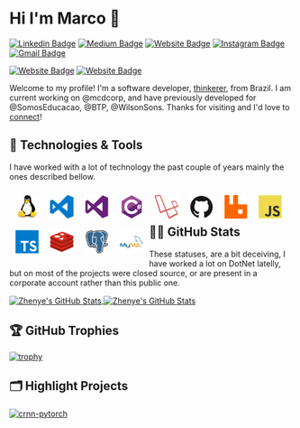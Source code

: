 # Hi I'm Marco 👋

[![Linkedin Badge](https://img.shields.io/badge/-marcoaslima-blue?style=flat&logo=Linkedin&logoColor=white&link=https://www.linkedin.com/in/marcoaslima/)](https://www.linkedin.com/in/marcoaslima/)
[![Medium Badge](https://img.shields.io/badge/-@marcoaslima-181616?style=flat&labelColor=000000&logo=Medium&link=https://medium.com/@marcoaslima)](https://medium.com/@marcoaslima)
[![Website Badge](https://img.shields.io/badge/-marcoaslima.com-7AB900?style=flat&logo=Google-Chrome&logoColor=white&link=https://marcoaslima.com)](https://marcoaslima.com)
[![Instagram Badge](https://img.shields.io/badge/-@marcoaslima-purple?style=flat&logo=instagram&logoColor=white&link=https://instagram.com/marcoaslima/)](https://instagram.com/marcoaslima)
[![Gmail Badge](https://img.shields.io/badge/-marcoaslima-c14438?style=flat&logo=Gmail&logoColor=white&link=mailto:marco@proxfield.com)](mailto:marco@proxfield.com)

[![Website Badge](https://img.shields.io/badge/-proxfield.com-000000?style=flat&logo=Google-Chrome&logoColor=white&link=https://proxfield.com)](https://proxfield.com)
[![Website Badge](https://img.shields.io/badge/-proxfield-000000?style=flat&logo=Github&logoColor=white&link=https://https://github.com/proxfield)](https://github.com/proxfield)

Welcome to my profile! I'm a software developer,  [thinkerer](https://github.com/proxfield), from Brazil. I am current working on @mcdcorp, and have previously developed for @SomosEducacao, @BTP, @WilsonSons. Thanks for visiting and I'd love to [connect](https://www.linkedin.com/in/marcoaslima/)!

## 🔧 Technologies & Tools

I have worked with a lot of technology the past couple of years mainly the ones described bellow.

<img align="left" src="assets/linux.svg" alt="linux" height="42px" style="max-width: 42px; padding: 10px;"/>

<img align="left" src="assets/visual-studio-code.svg" alt="visual-studio-code" height="42px" style="max-width: 42px; padding: 10px;"/>

<img align="left" src="assets/visualstudio.svg" alt="visualstudio" height="42px" style="max-width: 42px; padding: 10px;"/>

<img align="left" src="assets/csharp.svg" alt="csharp" height="42px" style="max-width: 42px; padding: 10px;"/>

<img align="left" src="assets/laravel.svg" alt="laravel" height="42px" style="max-width: 42px; padding: 10px;"/>

<img align="left" src="assets/github.svg" alt="github" height="42px" style="max-width: 42px; padding: 10px;"/>

<img align="left" src="assets/rabbitmq.svg" alt="rabbitmq" height="42px" style="max-width: 42px; padding: 10px;"/>

<img align="left" src="assets/javascript.svg" alt="javascript" height="42px" style="max-width: 42px; padding: 10px;"/>

<img align="left" src="assets/typescript.svg" alt="typescript" height="42px" style="max-width: 42px; padding: 10px;"/>

<img align="left" src="assets/redis.svg" alt="redis" height="42px" style="max-width: 42px; padding: 10px;"/>

<img align="left" src="assets/postgresql.svg" alt="postgresql" height="42px" style="max-width: 42px; padding: 10px;"/>

<img align="left" src="assets/mysql.svg" alt="postgresql" height="42px" style="max-width: 42px; padding: 10px;"/>

<br>
<br>

 ## 👨‍💻 GitHub Stats

These statuses, are a bit deceiving, I have worked a lot on DotNet latelly, but on most of the projects were closed source, or are present in a corporate account rather than this public one.

<a href="https://github.com/marcoaslima/marcoaslima">
  <img align="center" src="https://github-readme-stats.vercel.app/api/top-langs/?username=marcoaslima&hide=c%2B%2B,c,matlab,assembly&title_color=6aa6f8&text_color=8a919a&icon_color=6aa6f8&bg_color=22272e" alt="Zhenye's GitHub Stats" />
</a>

<a href="https://github.com/marcoaslima/marcoaslima">
  <img align="center" src="https://github-readme-stats.vercel.app/api?username=marcoaslima&show_icons=true&line_height=27&count_private=true&title_color=6aa6f8&text_color=8a919a&icon_color=6aa6f8&bg_color=22272e" alt="Zhenye's GitHub Stats" />
</a> 

## 🏆 GitHub Trophies

[![trophy](https://github-profile-trophy.vercel.app/?username=marcoaslima&theme=nord&column=7)](https://github.com/ryo-ma/github-profile-trophy)


## 🗂️ Highlight Projects

<a href="https://github.com/proxfield/Proxfield.Extensions.Caching.SQLite">
  <img align="center" src="https://github-readme-stats.vercel.app/api/pin/?username=proxfield&repo=Proxfield.Extensions.Caching.SQLite&show_icons=true&line_height=27&title_color=6aa6f8&text_color=8a919a&icon_color=6aa6f8&bg_color=22272e" alt="crnn-pytorch" />
</a>
